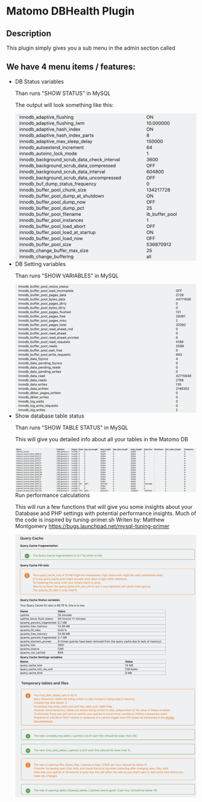 # Matomo DBHealth Plugin

## Description

This plugin simply gives you a sub menu in the admin section called 



## We have 4 menu items / features:
* DB Status variables 

  Than runs "SHOW STATUS" in MySQL

  The output will look something like this:

  <img align="left" src="./docs/images/show-status.png" alt="show status" style="zoom:50%;" />
  
* DB Setting variables 

  Than runs "SHOW VARIABLES" in MySQL

  <img align="left" src="./docs/images/show-variables.png" alt="show variables" style="zoom:50%;" />

* Show database table status 

  Than runs "SHOW TABLE STATUS" in MySQL

  This will give you detailed info about all your tables in the Matomo DB

  <img align="left" src="./docs/images/table-status.png" alt="show table status" style="zoom:50%;" />

  Run performance calculations

  This will run a few functions that will give you some insights about your Database and PHP settings with potential performance insights. Much of the code is inspired by tuning-primer.sh Writen by: Matthew Montgomery https://bugs.launchpad.net/mysql-tuning-primer

  <img align="left" src="./docs/images/q-cache.png" alt="Query Qache" style="zoom:50%;" />

  <img align="left" src="./docs/images/tmp-tables.png" alt="Tmp tables" style="zoom:50%;" />